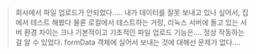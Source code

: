 > 회사에서 파일 업로드가 안되었다.....
> 내가 데이터를 잘못 보내고 있나 싶어서, 집에서 테스트 해봤다
> 물론 로컬에서 테스트하는 거랑, 리눅스 서버에 돌고 있는 서버 환경 차이는 크나
> 기본적이고 기초적인 파일 업로드 기능은.... 정상 작동하는걸 알 수 있었다.
> formData 객체에 실어서 보내는 것에 대해선 문제가 없다....

